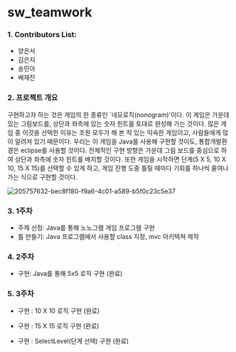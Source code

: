 # sw_teamwork
### 1. Contributors List:
- 양은서
- 김은지
- 송민아
- 배재진

### 2. 프로젝트 개요
구현하고자 하는 것은 게임의 한 종류인 `네모로직(nonogram)'이다. 이 게임은 가운데 있는 그림보드를, 상단과 좌측에 있는 숫자 힌트를 토대로 완성해 가는 것이다. 
많은 게임 중 이것을 선택한 이유는 조원 모두가 해 본 적 있는 익숙한 게임이고, 사람들에게 많이 알려져 있기 때문이다. 우리는 이 게임을 Java를 사용해 구현할 것이도, 통합개발환경은 eclipse를 사용할 것이다. 전체적인 구현 방향은 가운데 그림 보드를 중심으로 하여 상단과 좌측에 숫자 힌트를 배치할 것이다. 또한 게임을 시작하면 단계(5 X 5, 10 X 10, 15 X 15)를 선택할 수 있게 하고, 게임 진행 도중 틀릴 때마다 기회를 하나씩 줄여나가는 식으로 구현할 것이다.

![205757632-bec8f180-f9a6-4c01-a589-b5f0c23c5e37](https://user-images.githubusercontent.com/115619689/205757846-26ca8bdb-4ae3-435f-91b5-7a7517faede3.png)

### 3. 1주차
- 주제 선정: Java를 통해 노노그램 게임 프로그램 구현
- 틀 만들기: Java 프로그램에서 사용할 class 지정, mvc 아키텍쳐 제작

### 4. 2주차
- 구현: Java를 통해 5x5 로직 구현 (완료)

### 5. 3주차
- 구현 : 10 X 10 로직 구현 (완료)

- 구현 : 15 X 15 로직 구현 (완료)
- 구현 : SelectLevel(단계 선택) 구현 (완료)
